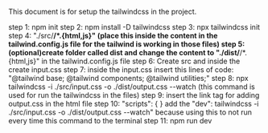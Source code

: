 This document is for setup the tailwindcss in the project.

step 1: npm init
step 2: npm install -D tailwindcss
step 3: npx tailwindcss init
step 4: "./src/**/*.{html,js}" (place this inside the content in the tailwind.config.js file for the tailwind is working in those files)
step 5: (optional)create folder called dist and change the content to "./dist/**/*.{html,js}" in the tailwind.config.js file
step 6: Create src and inside the create input.css
step 7: inside the input.css insert this lines of code: 
       "@tailwind base;
	@tailwind components;
	@tailwind utilities;"
step 8: npx tailwindcss -i ./src/input.css -o ./dist/output.css --watch (this command is used for run the tailwindcss in the files)
step 9: insert the link tag for adding output.css in the html file
step 10: "scripts": { } add the "dev": tailwindcss -i ./src/input.css -o ./dist/output.css --watch" because using this to not run every time this command to the terminal
step 11: npm run dev
